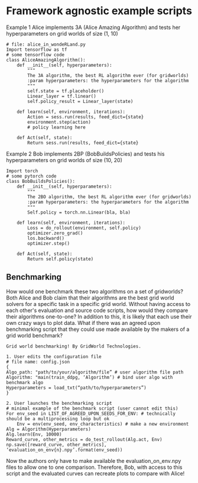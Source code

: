 # Framework agnostic example scripts


Example 1
Alice implements 3A (Alice Amazing Algorithm) and tests her hyperparameters on grid worlds of size (1, 10)
```
# file: alice_in_wondeRLand.py
Import tensorflow as tf
# some tensorflow code
class AliceAmazingAlgorithm():
	def __init__(self, hyperparameters):
		"""
		The 3A algorithm, the best RL algorithm ever (for gridworlds)
		:param hyperparameters: the hyperparameters for the algorithm
		"""
		self.state = tf.placeholder()
		Linear_layer = tf.linear()
		self.policy_result = Linear_layer(state)

	def learn(self, environment, iterations):
		Action = sess.run(results, feed_dict={state}
		environment.step(action)
		# policy learning here

	def Act(self, state):
		Return sess.run(results, feed_dict={state}
```

Example 2
Bob implements 2BP (BobBuildsPolicies) and tests his hyperparameters on grid worlds of size (10, 20)
```
Import torch 
# some pytorch code
class BobBuildsPolicies():
	def __init__(self, hyperparameters):
		"""
		The 2BO algorithm, the best RL algorithm ever (for gridworlds)
		:param hyperparameters: the hyperparameters for the algorithm
		"""
		Self.policy = torch.nn.Linear(bla, bla)

	def learn(self, environment, iterations):
		Loss = do_rollout(environment, self.policy)
		optimizer.zero_grad()
		los.backward()
		optimizer.step()
		
	def Act(self, state):
		Return self.policy(state)
```

## Benchmarking
How would one benchmark these two algorithms on a set of gridworlds?
Both Alice and Bob claim that their algorithms are the best grid world solvers for a specific task in a specific grid world. Without having access to each other's evaluation and source code scripts, how would they compare their algorithms one-to-one? In addition to this, it is likely that each use their own crazy ways to plot data. What if there was an agreed upon benchmarking script that they could use made available by the makers of a grid world benchmark? 

```
Grid world benchmarking! By GridWorld Technologies.

1. User edits the configuration file
# file name: config.json
{
Algo_path: "path/to/your/algorithm/file” # user algorithm file path
Algorithm: "main(train_ddpg, ‘Algorithm’) # bind user algo with benchmark algo
Hyperparameters = load_txt(“path/to/hyperparameters”)
}

2. User launches the benchmarking script
# minimal example of the benchmark script (user cannot edit this)
For env_seed in LIST_OF_AGREED_UPON_SEEDS_FOR_ENV: # technically should be a multiprocessing loop but ok
	Env = env(env_seed, env_characteristics) # make a new environment
Alg = Algorithm(Hyperparameters)	
Alg.learn(Env, 10000)
Reward_curve, other_metrics = do_test_rollout(Alg.act, Env)
np.save([reward_curve, other_metrics], ‘evaluation_on_env{n}.npy’.format(env_seed))
```

Now the authors only have to make available the evaluation_on_env.npy files to allow one to one comparison. Therefore, Bob, with access to this script and the evaluated curves can recreate plots to compare with Alice!


